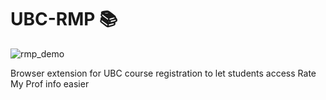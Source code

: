 # UBC-RMP :books:

![rmp_demo](https://user-images.githubusercontent.com/9669739/50617380-c3dbdb80-0ea1-11e9-9f8f-8ec104fabc52.gif)

Browser extension for UBC course registration to let students access Rate My Prof info easier


